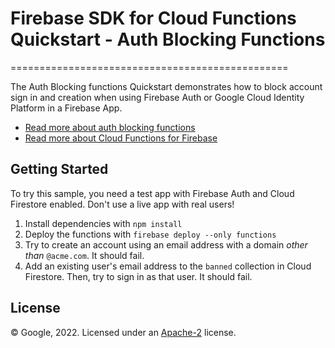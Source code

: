 # Firebase SDK for Cloud Functions Quickstart - Auth Blocking Functions

================================================

The Auth Blocking functions Quickstart demonstrates how to block account sign in and creation when using Firebase Auth or Google Cloud Identity Platform in a Firebase App.

- [Read more about auth blocking functions](https://firebase.google.com/docs/auth/extend-with-blocking-functions)
- [Read more about Cloud Functions for Firebase](https://firebase.google.com/docs/functions/)

## Getting Started

To try this sample, you need a test app with Firebase Auth and Cloud Firestore enabled. Don't use a live app with real users!

1. Install dependencies with `npm install`
2. Deploy the functions with `firebase deploy --only functions`
3. Try to create an account using an email address with a domain _other than_ `@acme.com`. It should fail.
4. Add an existing user's email address to the `banned` collection in Cloud Firestore. Then, try to sign in as that user. It should fail.

## License

© Google, 2022. Licensed under an [Apache-2](../../../LICENSE) license.
